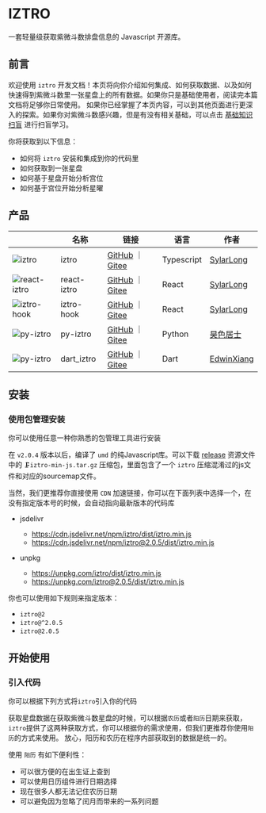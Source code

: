 # IZTRO

一套轻量级获取紫微斗数排盘信息的 Javascript 开源库。
## 前言

欢迎使用 `iztro` 开发文档！本页将向你介绍如何集成、如何获取数据、以及如何快速得到紫微斗数里一张星盘上的所有数据。如果你只是基础使用者，阅读完本篇文档将足够你日常使用。 如果你已经掌握了本页内容，可以到其他页面进行更深入的探索。如果你对紫微斗数感兴趣，但是有没有相关基础，可以点击 [基础知识扫盲](/learn/basis.md) 进行扫盲学习。

你将获取到以下信息：

- 如何将 `iztro` 安装和集成到你的代码里
- 如何获取到一张星盘
- 如何基于星盘开始分析宫位
- 如何基于宫位开始分析星曜
## 产品

|  | 名称 | 链接 | 语言 | 作者 |
| --- | --- | --- | --- | --- |
| ![iztro](https://img.shields.io/github/stars/sylarlong/iztro.svg?style=social&label=Star) | iztro | [GitHub](https://github.com/sylarlong/iztro) ｜ [Gitee](https://gitee.com/sylarlong/iztro) | Typescript | [SylarLong](https://github.com/SylarLong) |
| ![react-iztro](https://img.shields.io/github/stars/sylarlong/react-iztro.svg?style=social&label=Star) | react-iztro | [GitHub](https://github.com/sylarlong/react-iztro) ｜ [Gitee](https://gitee.com/sylarlong/react-iztro) | React | [SylarLong](https://github.com/SylarLong) |
| ![iztro-hook](https://img.shields.io/github/stars/sylarlong/iztro-hook.svg?style=social&label=Star) | iztro-hook | [GitHub](https://github.com/sylarlong/iztro-hook) ｜ [Gitee](https://gitee.com/sylarlong/iztro-hook) | React | [SylarLong](https://github.com/SylarLong) |
| ![py-iztro](https://img.shields.io/github/stars/x-haose/py-iztro.svg?style=social&label=Star) | py-iztro | [GitHub](https://github.com/x-haose/py-iztro) ｜ [Gitee](https://gitee.com/x-haose/py-iztro) | Python | [昊色居士](https://github.com/x-haose) |
| ![py-iztro](https://img.shields.io/github/stars/EdwinXiang/dart_iztro.svg?style=social&label=Star) | dart_iztro | [GitHub](https://github.com/EdwinXiang/dart_iztro) ｜ [Gitee](https://gitee.com/EdwinXiang/dart_iztro) | Dart | [EdwinXiang](https://github.com/EdwinXiang) |


## 安装


### 使用包管理安装

你可以使用任意一种你熟悉的包管理工具进行安装

在 `v2.0.4` 版本以后，编译了 `umd` 的纯Javascript库。可以下载 [release](https://github.com/SylarLong/iztro/releases) 资源文件中的 `🗜️iztro-min-js.tar.gz` 压缩包，里面包含了一个 `iztro` 压缩混淆过的js文件和对应的sourcemap文件。

当然，我们更推荐你直接使用 `CDN` 加速链接，你可以在下面列表中选择一个，在没有指定版本号的时候，会自动指向最新版本的代码库

- jsdelivr
  
    - https://cdn.jsdelivr.net/npm/iztro/dist/iztro.min.js
    - https://cdn.jsdelivr.net/npm/iztro@2.0.5/dist/iztro.min.js
- unpkg
  
    - https://unpkg.com/iztro/dist/iztro.min.js
    - https://unpkg.com/iztro@2.0.5/dist/iztro.min.js

你也可以使用如下规则来指定版本：

- `iztro@2`
- `iztro@^2.0.5`
- `iztro@2.0.5`


## 开始使用


### 引入代码

你可以根据下列方式将`iztro`引入你的代码

获取星盘数据 ​在获取紫微斗数星盘的时候，可以根据`农历`或者`阳历`日期来获取，`iztro`提供了这两种获取方式，你可以根据你的需求使用，但我们更推荐你使用`阳历`的方式来使用。 放心，阳历和农历在程序内部获取到的数据是统一的。

使用 `阳历` 有如下便利性：

- 可以很方便的在出生证上查到
- 可以使用日历组件进行日期选择
- 现在很多人都无法记住农历日期
- 可以避免因为忽略了闰月而带来的一系列问题

